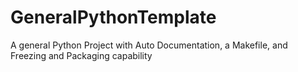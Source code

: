 # GeneralPythonTemplate
A general Python Project with Auto Documentation, a Makefile, and Freezing and Packaging capability
